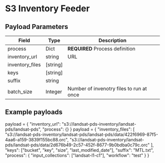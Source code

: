 # S3 Inventory Feeder


## Payload Parameters

| Field           | Type     | Description |
| -----------     | -------- | ----------- |
| process         | Dict     | **REQUIRED** Process definition |
| inventory_url   | string   | URL |
| inventory_files | [string] | 
| keys            | [string] | |
| suffix          | string   | |
| batch_size      | Integer  | Number of invenotry files to run at once |



## Example payloads


payload = {
    "inventory_url": "s3://landsat-pds-inventory/landsat-pds/landsat-pds",
    "process": {}
}
payload = {
    "inventory_files": [
        "s3://landsat-pds-inventory/landsat-pds/landsat-pds/data/422f6969-87f5-4aa6-a159-3839f155bc88.orc",
        "s3://landsat-pds-inventory/landsat-pds/landsat-pds/data/2d676b49-2c57-452f-8677-9b0bdba0c79c.orc"
    ],
    "keys": ["bucket", "key", "size", "last_modified_date"],
    "suffix": "MTL.txt",
    "process": {
        "input_collections": ["landsat-l1-c1"],
        "workflow": "test"
    }
}